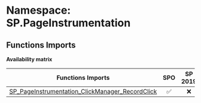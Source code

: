 # Namespace: SP.PageInstrumentation

## Functions Imports

**Availability matrix**

Functions Imports | SPO | SP 2019 | SP 2016 | SP 2013
----------|:---:|:-------:|:-------:|:-------
[SP_PageInstrumentation_ClickManager_RecordClick](./Functions/SP_PageInstrumentation_ClickManager_RecordClick.md) | ✅ | ❌ | ❌ | ❌